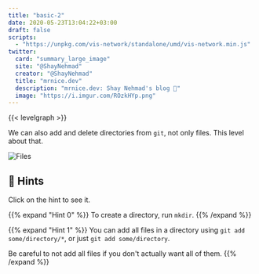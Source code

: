 ```yaml
---
title: "basic-2"
date: 2020-05-23T13:04:22+03:00
draft: false
scripts: 
  - "https://unpkg.com/vis-network/standalone/umd/vis-network.min.js"
twitter:
  card: "summary_large_image"
  site: "@ShayNehmad"
  creator: "@ShayNehmad"
  title: "mrnice.dev"
  description: "mrnice.dev: Shay Nehmad's blog 🧔"
  image: "https://i.imgur.com/ROzkHYp.png"
---
```


{{< levelgraph >}}

We can also add and delete directories from `git`, not only files. This level about that.

![Files](https://media.giphy.com/media/AaBhK3dHsk0XS/giphy.gif "Files")

## 🧩 Hints

Click on the hint to see it.

{{% expand "Hint 0" %}}
To create a directory, run `mkdir`.
{{% /expand %}}

{{% expand "Hint 1" %}}
You can add all files in a directory using `git add some/directory/*`, or just `git add some/directory`.

Be careful to not add all files if you don't actually want all of them.
{{% /expand %}}
